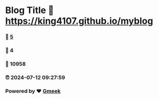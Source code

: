 # Blog Title :link: https://king4107.github.io/myblog 
### :page_facing_up: [5](https://king4107.github.io/myblog/tag.html) 
### :speech_balloon: 4 
### :hibiscus: 10958 
### :alarm_clock: 2024-07-12 09:27:59 
### Powered by :heart: [Gmeek](https://github.com/Meekdai/Gmeek)
